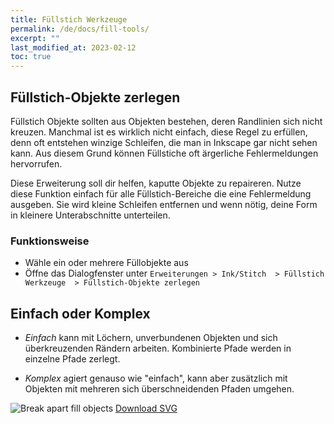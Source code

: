 ```yaml
---
title: Füllstich Werkzeuge
permalink: /de/docs/fill-tools/
excerpt: ""
last_modified_at: 2023-02-12
toc: true
---
```

## Füllstich-Objekte zerlegen

Füllstich Objekte sollten aus Objekten bestehen, deren Randlinien sich nicht kreuzen. Manchmal ist es wirklich nicht einfach, diese Regel zu erfüllen, denn oft entstehen winzige Schleifen, die man in Inkscape gar nicht sehen kann. Aus diesem Grund können Füllstiche oft ärgerliche Fehlermeldungen hervorrufen.

Diese Erweiterung soll dir helfen, kaputte Objekte zu repaireren. Nutze diese Funktion einfach für alle Füllstich-Bereiche die eine Fehlermeldung ausgeben. Sie wird kleine Schleifen entfernen und wenn nötig, deine Form in kleinere Unterabschnitte unterteilen.

### Funktionsweise

* Wähle ein oder mehrere Füllobjekte aus
* Öffne das Dialogfenster unter `Erweiterungen > Ink/Stitch  > Füllstich Werkzeuge  > Füllstich-Objekte zerlegen`

## Einfach oder Komplex

* *Einfach* kann mit Löchern, unverbundenen Objekten und sich überkreuzenden Rändern arbeiten. Kombinierte Pfade werden in einzelne Pfade zerlegt.

* *Komplex* agiert genauso wie "einfach", kann aber zusätzlich mit Objekten mit mehreren sich überschneidenden Pfaden umgehen.

![Break apart fill objects](/assets/images/docs/en/break_apart.jpg)
[Download SVG](/assets/images/docs/en/break_apart.svg)
